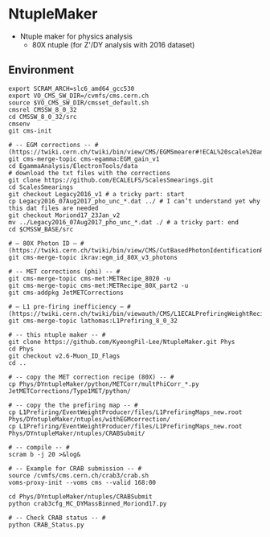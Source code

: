 # NtupleMaker
* Ntuple maker for physics analysis
   * 80X ntuple (for Z'/DY analysis with 2016 dataset)

## Environment
	export SCRAM_ARCH=slc6_amd64_gcc530
	export VO_CMS_SW_DIR=/cvmfs/cms.cern.ch
	source $VO_CMS_SW_DIR/cmsset_default.sh
	cmsrel CMSSW_8_0_32
	cd CMSSW_8_0_32/src
	cmsenv
	git cms-init

	# -- EGM corrections -- # (https://twiki.cern.ch/twiki/bin/view/CMS/EGMSmearer#!ECAL%20scale%20and%20resolution%20corre)
	git cms-merge-topic cms-egamma:EGM_gain_v1
	cd EgammaAnalysis/ElectronTools/data
	# download the txt files with the corrections
	git clone https://github.com/ECALELFS/ScalesSmearings.git
	cd ScalesSmearings
	git checkout Legacy2016_v1 # a tricky part: start
	cp Legacy2016_07Aug2017_pho_unc_*.dat ../ # I can’t understand yet why this dat files are needed
	git checkout Moriond17_23Jan_v2
	mv ../Legacy2016_07Aug2017_pho_unc_*.dat ./ # a tricky part: end
	cd $CMSSW_BASE/src

	# — 80X Photon ID — # (https://twiki.cern.ch/twiki/bin/view/CMS/CutBasedPhotonIdentificationRun2#Recipe%20for%20regular%20users%20for%208.0)
	git cms-merge-topic ikrav:egm_id_80X_v3_photons

	# -- MET corrections (phi) -- #
	git cms-merge-topic cms-met:METRecipe_8020 -u
	git cms-merge-topic cms-met:METRecipe_80X_part2 -u
	git cms-addpkg JetMETCorrections

	# — L1 pre-firing inefficiency — # (https://twiki.cern.ch/twiki/bin/viewauth/CMS/L1ECALPrefiringWeightRecipe)
	git cms-merge-topic lathomas:L1Prefiring_8_0_32

	# -- this ntuple maker -- #
	git clone https://github.com/KyeongPil-Lee/NtupleMaker.git Phys
	cd Phys
	git checkout v2.6-Muon_ID_Flags
	cd ..

	# -- copy the MET correction recipe (80X) -- #
	cp Phys/DYntupleMaker/python/METCorr/multPhiCorr_*.py JetMETCorrections/Type1MET/python/

	# -- copy the the prefiring map -- #
	cp L1Prefiring/EventWeightProducer/files/L1PrefiringMaps_new.root Phys/DYntupleMaker/ntuples/withEGMcorrection/
	cp L1Prefiring/EventWeightProducer/files/L1PrefiringMaps_new.root Phys/DYntupleMaker/ntuples/CRABSubmit/

	# -- compile -- #
	scram b -j 20 >&log&

	# -- Example for CRAB submission -- #
	source /cvmfs/cms.cern.ch/crab3/crab.sh
	voms-proxy-init --voms cms --valid 168:00

	cd Phys/DYntupleMaker/ntuples/CRABSubmit
	python crab3cfg_MC_DYMassBinned_Moriond17.py

	# -- Check CRAB status -- #
	python CRAB_Status.py
